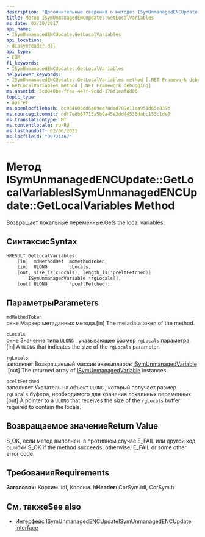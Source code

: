 ```yaml
---
description: 'Дополнительные сведения о методе: ISymUnmanagedENCUpdate:: Getlocalvariables-'
title: Метод ISymUnmanagedENCUpdate::GetLocalVariables
ms.date: 03/30/2017
api_name:
- ISymUnmanagedENCUpdate.GetLocalVariables
api_location:
- diasymreader.dll
api_type:
- COM
f1_keywords:
- ISymUnmanagedENCUpdate::GetLocalVariables
helpviewer_keywords:
- ISymUnmanagedENCUpdate::GetLocalVariables method [.NET Framework debugging]
- GetLocalVariables method [.NET Framework debugging]
ms.assetid: 5c8840be-ffea-447f-9c8d-178f1eaf8d06
topic_type:
- apiref
ms.openlocfilehash: bc034603dd6a09ea78dad789e11ea951d65e839b
ms.sourcegitcommit: ddf7edb67715a5b9a45e3dd44536dabc153c1de0
ms.translationtype: MT
ms.contentlocale: ru-RU
ms.lasthandoff: 02/06/2021
ms.locfileid: "99721467"
---
```

# <a name="isymunmanagedencupdategetlocalvariables-method"></a><span data-ttu-id="69e4f-103">Метод ISymUnmanagedENCUpdate::GetLocalVariables</span><span class="sxs-lookup"><span data-stu-id="69e4f-103">ISymUnmanagedENCUpdate::GetLocalVariables Method</span></span>

<span data-ttu-id="69e4f-104">Возвращает локальные переменные.</span><span class="sxs-lookup"><span data-stu-id="69e4f-104">Gets the local variables.</span></span>  
  
## <a name="syntax"></a><span data-ttu-id="69e4f-105">Синтаксис</span><span class="sxs-lookup"><span data-stu-id="69e4f-105">Syntax</span></span>  
  
```cpp  
HRESULT GetLocalVariables(  
    [in]  mdMethodDef  mdMethodToken,  
    [in]  ULONG        cLocals,  
    [out, size_is(cLocals), length_is(*pceltFetched)]  
        ISymUnmanagedVariable *rgLocals[],  
    [out] ULONG        *pceltFetched);  
```  
  
## <a name="parameters"></a><span data-ttu-id="69e4f-106">Параметры</span><span class="sxs-lookup"><span data-stu-id="69e4f-106">Parameters</span></span>  

 `mdMethodToken`  
 <span data-ttu-id="69e4f-107">окне Маркер метаданных метода.</span><span class="sxs-lookup"><span data-stu-id="69e4f-107">[in] The metadata token of the method.</span></span>  
  
 `cLocals`  
 <span data-ttu-id="69e4f-108">окне Значение типа `ULONG` , указывающее размер `rgLocals` параметра.</span><span class="sxs-lookup"><span data-stu-id="69e4f-108">[in] A `ULONG` that indicates the size of the `rgLocals` parameter.</span></span>  
  
 `rgLocals`  
 <span data-ttu-id="69e4f-109">заполняет Возвращаемый массив экземпляров [ISymUnmanagedVariable](isymunmanagedvariable-interface.md) .</span><span class="sxs-lookup"><span data-stu-id="69e4f-109">[out] The returned array of [ISymUnmanagedVariable](isymunmanagedvariable-interface.md) instances.</span></span>  
  
 `pceltFetched`  
 <span data-ttu-id="69e4f-110">заполняет Указатель на объект `ULONG` , который получает размер `rgLocals` буфера, необходимого для хранения локальных переменных.</span><span class="sxs-lookup"><span data-stu-id="69e4f-110">[out] A pointer to a `ULONG` that receives the size of the `rgLocals` buffer required to contain the locals.</span></span>  
  
## <a name="return-value"></a><span data-ttu-id="69e4f-111">Возвращаемое значение</span><span class="sxs-lookup"><span data-stu-id="69e4f-111">Return Value</span></span>  

 <span data-ttu-id="69e4f-112">S_OK, если метод выполнен. в противном случае E_FAIL или другой код ошибки.</span><span class="sxs-lookup"><span data-stu-id="69e4f-112">S_OK if the method succeeds; otherwise, E_FAIL or some other error code.</span></span>  
  
## <a name="requirements"></a><span data-ttu-id="69e4f-113">Требования</span><span class="sxs-lookup"><span data-stu-id="69e4f-113">Requirements</span></span>  

 <span data-ttu-id="69e4f-114">**Заголовок:** Корсим. idl, Корсим. h</span><span class="sxs-lookup"><span data-stu-id="69e4f-114">**Header:** CorSym.idl, CorSym.h</span></span>  
  
## <a name="see-also"></a><span data-ttu-id="69e4f-115">См. также</span><span class="sxs-lookup"><span data-stu-id="69e4f-115">See also</span></span>

- [<span data-ttu-id="69e4f-116">Интерфейс ISymUnmanagedENCUpdate</span><span class="sxs-lookup"><span data-stu-id="69e4f-116">ISymUnmanagedENCUpdate Interface</span></span>](isymunmanagedencupdate-interface.md)
